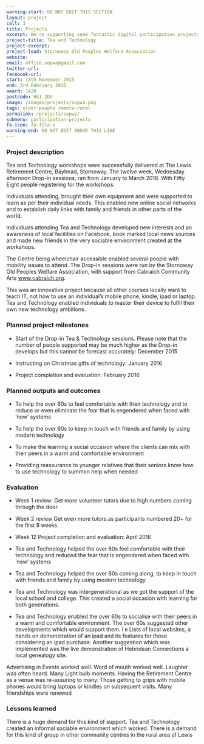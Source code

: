 ```yaml
---
warning-start: DO NOT EDIT THIS SECTION
layout: project
call: 3
title: Projects
excerpt: We're supporting some fantastic digital participation projects. Here are their stories.
project-title: Tea and Technology
project-excerpt:
project-lead: Stornoway Old Peoples Welfare Association
website:
email: office.sopwa@gmail.com
twitter-url:
facebook-url:
start: 18th November 2015
end: 3rd February 2016
award: 1420
postcode: HS1 2DU
image: /images/projects/sopwa.png
tags: older-people remote-rural
permalink: /projects/sopwa/
submenu: participation-projects
fa-icon: fa-file-o
warning-end: DO NOT EDIT ABOVE THIS LINE
---
```


### Project description

Tea and Technology workshops were successfully delivered at The Lewis Retirement Centre, Bayhead, Stornoway. The twelve week, Wednesday afternoon Drop-in sessions, ran from January to March 2016. With Fifty Eight people registering for the workshops.

Individuals attending, brought their own equipment and were supported to learn as per their individual needs. This enabled new online social networks and to establish daily links with family and friends in other parts of the world.

Individuals attending Tea and Technology developed new interests and an awareness of local facilities on Facebook, book marked local news sources and made new friends in the very sociable environment created at the workshops.

The Centre being wheelchair accessible enabled several people with mobility issues to attend. The Drop-in sessions were run by the Stornoway Old Peoples Welfare Association, with support from Cabraich Community Arts www.cabraich.org.

This was an innovative project because all other courses locally want to teach IT, not how to use an individual’s mobile phone, kindle, ipad or laptop. Tea and Technology enabled individuals to master their device to fulfil their own new technology ambitions.


### Planned project milestones

* Start of the Drop-in Tea & Technology sessions. Please note that the number of people supported may be much higher as the Drop-in develops but this cannot be forecast accurately: December 2015

* Instructing on Christmas gifts of technology: January 2016

* Project completion and evaluation: February 2016


### Planned outputs and outcomes

* To help the over 60s to feel comfortable with their technology and to reduce or even eliminate the fear that is engendered when faced with ’new’ systems

* To help the over 60s to keep in touch with friends and family by using modern technology

* To make the learning a social occasion where the clients can mix with their peers in a warm and comfortable environment

* Providing reassurance to younger relatives that their seniors know how to use technology to summon help when needed


### Evaluation
*	Week 1 review: Get more volunteer tutors due to high numbers coming through the door.
*	Week 2 review Get even more tutors.as participants numbered 20+ for the first 8 weeks.
*	Week 12 Project completion and evaluation: April 2016


* Tea and Technology helped the over 60s feel comfortable with their technology and reduced the fear that is engendered when faced with ’new’ systems
* Tea and Technology helped the over 60s coming along, to keep in touch with friends and family by using modern technology
* Tea and Technology was intergenerational as we got the support of the local school and college. This created a social occasion with learning for both generations.
*	Tea and Technology enabled the over 60s to socialise with their peers in a warm and comfortable environment. The over 60s suggested other  developments which would support them. i e Lists of local websites, a hands on demonstration of an ipad and its features for those considering an ipad purchase. Another suggestion which was implemented was the live demonstration of Hebridean Connections a local genealogy site.

Advertising in Events worked well.
Word of mouth worked well.
Laughter was often heard.
Many Light bulb moments.
Having the Retirement Centre as a venue was re-assuring to many.
Those getting to grips with mobile phones would bring laptops or kindles on subsequent visits.
Many friendships were renewed


### Lessons learned

There is a huge demand for this kind of support. Tea and Technology created an informal sociable environment which worked. There is a demand for this kind of group in other community centres in the rural area of Lewis
